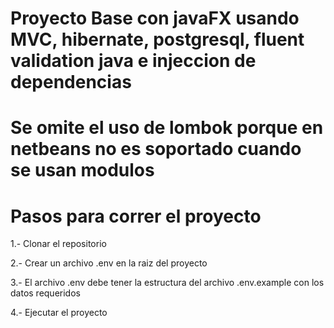 # Proyecto Base con javaFX usando MVC, hibernate, postgresql, fluent validation java e injeccion de dependencias

# Se omite el uso de lombok porque en netbeans no es soportado cuando se usan modulos

# Pasos para correr el proyecto

1.- Clonar el repositorio

2.- Crear un archivo .env en la raiz del proyecto

3.- El archivo .env debe tener la estructura del archivo .env.example con los datos requeridos

4.- Ejecutar el proyecto
